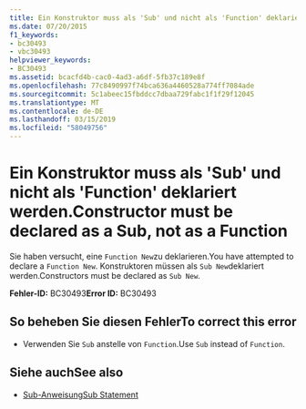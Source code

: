 ```yaml
---
title: Ein Konstruktor muss als 'Sub' und nicht als 'Function' deklariert werden.
ms.date: 07/20/2015
f1_keywords:
- bc30493
- vbc30493
helpviewer_keywords:
- BC30493
ms.assetid: bcacfd4b-cac0-4ad3-a6df-5fb37c189e8f
ms.openlocfilehash: 77c8490997f74bca636a4460528a774ff7084ade
ms.sourcegitcommit: 5c1abeec15fbddcc7dbaa729fabc1f1f29f12045
ms.translationtype: MT
ms.contentlocale: de-DE
ms.lasthandoff: 03/15/2019
ms.locfileid: "58049756"
---
```

# <a name="constructor-must-be-declared-as-a-sub-not-as-a-function"></a><span data-ttu-id="627e2-102">Ein Konstruktor muss als 'Sub' und nicht als 'Function' deklariert werden.</span><span class="sxs-lookup"><span data-stu-id="627e2-102">Constructor must be declared as a Sub, not as a Function</span></span>
<span data-ttu-id="627e2-103">Sie haben versucht, eine `Function New`zu deklarieren.</span><span class="sxs-lookup"><span data-stu-id="627e2-103">You have attempted to declare a `Function New`.</span></span> <span data-ttu-id="627e2-104">Konstruktoren müssen als `Sub New`deklariert werden.</span><span class="sxs-lookup"><span data-stu-id="627e2-104">Constructors must be declared as `Sub New`.</span></span>  
  
 <span data-ttu-id="627e2-105">**Fehler-ID:** BC30493</span><span class="sxs-lookup"><span data-stu-id="627e2-105">**Error ID:** BC30493</span></span>  
  
## <a name="to-correct-this-error"></a><span data-ttu-id="627e2-106">So beheben Sie diesen Fehler</span><span class="sxs-lookup"><span data-stu-id="627e2-106">To correct this error</span></span>  
  
-   <span data-ttu-id="627e2-107">Verwenden Sie `Sub` anstelle von `Function`.</span><span class="sxs-lookup"><span data-stu-id="627e2-107">Use `Sub` instead of `Function`.</span></span>  
  
## <a name="see-also"></a><span data-ttu-id="627e2-108">Siehe auch</span><span class="sxs-lookup"><span data-stu-id="627e2-108">See also</span></span>

- [<span data-ttu-id="627e2-109">Sub-Anweisung</span><span class="sxs-lookup"><span data-stu-id="627e2-109">Sub Statement</span></span>](../../visual-basic/language-reference/statements/sub-statement.md)
